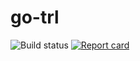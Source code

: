 # go-trl
![Build status](https://github.com/marcostierle/go-trl/workflows/Build/badge.svg) [![Report card](https://goreportcard.com/badge/github.com/marcostierle/go-trl)](https://goreportcard.com/report/github.com/marcostierle/go-trl)